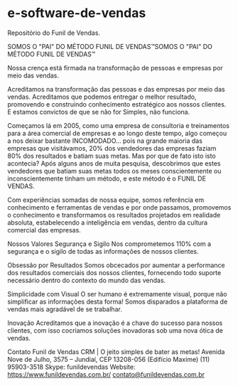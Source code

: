 # e-software-de-vendas
Repositório do Funil de Vendas.

SOMOS O "PAI" DO MÉTODO FUNIL DE VENDAS™SOMOS O "PAI" DO MÉTODO FUNIL DE VENDAS™

Nossa crença está firmada na transformação de pessoas e empresas por meio das vendas.

Acreditamos na transformação das pessoas e das empresas por meio das vendas. Acreditamos que podemos entregar o melhor resultado, promovendo e construindo conhecimento estratégico aos nossos clientes. E estamos convictos de que se não for Simples, não funciona.

Começamos lá em 2005, como uma empresa de consultoria e treinamentos para a área comercial de empresas e ao longo deste tempo, algo começou a nos deixar bastante INCOMODADO… pois na grande maioria das empresas que visitávamos, 20% dos vendedores das empresas faziam 80% dos resultados e batiam suas metas. Mas por que de fato isto isto acontecia? Após alguns anos de muita pesquisa, descobrimos que estes vendedores que batiam suas metas todos os meses conscientemente ou inconscientemente tinham um método, e este método é o FUNIL DE VENDAS.

Com experiências somadas de nossa equipe, somos referência em conhecimento e ferramentas de vendas e por onde passamos, promovemos o conhecimento e transformamos os resultados projetados em realidade absoluta, estabelecendo a inteligência em vendas, dentro da cultura comercial das empresas.

Nossos Valores
Segurança e Sigilo
Nos comprometemos 110% com a segurança e o sigilo de todas as informações de nossos clientes.

Obsessão por Resultados
Somos obcecados por aumentar a performance dos resultados comerciais dos nossos clientes, fornecendo todo suporte necessário dentro do contexto do mundo das vendas.

Simplicidade com Visual
O ser humano é extremamente visual, porque não simplificar as informações desta forma! Somos disparados a plataforma de vendas mais agradável de se trabalhar.

Inovação
Acreditamos que a inovação é a chave do sucesso para nossos clientes, com isso cocriamos soluções inovadoras sob uma nova ótica de vendas.

Contato
Funil de Vendas CRM | O jeito simples de bater as metas!
Avenida Nove de Julho, 3575 – Jundiaí, CEP 13208-056 (Edifício Maxime)
(11) 95903-3518
Skype: funildevendas
Website: https://www.funildevendas.com.br/
contato@funildevendas.com.br
